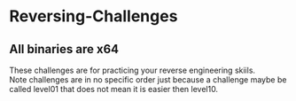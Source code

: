 # Reversing-Challenges

## All binaries are x64

These challenges are for practicing your reverse engineering skiils. <br />
Note challenges are in no specific order just because a challenge maybe be called level01 that does not mean it is easier then level10.
